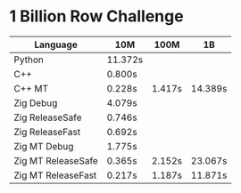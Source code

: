 # 1 Billion Row Challenge

| Language           | 10M     | 100M   | 1B      |
| ------------------ | ------- | ------ | ------- |
| Python             | 11.372s |        |         |
| C++                | 0.800s  |        |         |
| C++ MT             | 0.228s  | 1.417s | 14.389s |
| Zig Debug          | 4.079s  |        |         |
| Zig ReleaseSafe    | 0.746s  |        |         |
| Zig ReleaseFast    | 0.692s  |        |         |
| Zig MT Debug       | 1.775s  |        |         |
| Zig MT ReleaseSafe | 0.365s  | 2.152s | 23.067s |
| Zig MT ReleaseFast | 0.217s  | 1.187s | 11.871s |
